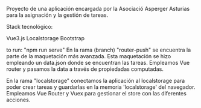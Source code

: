 Proyecto de  una aplicación encargada por la Asociació Asperger Asturias para la asignación y la gestión de tareas.

Stack tecnológico:

  Vue3.js 
  Localstorage
  Bootstrap
  
 to run: "npm run serve"
 En la rama (branch) "router-push" se encuentra la parte de la maquetación más avanzada. Esta maquetación se hizo empleando un  data.json donde se encuentran las tareas.
  Empleamos Vue router y pasamos la data a través de propiedadas computadas.
  
 En la rama "localstorage" conectamos la aplicación al localstorage para poder crear tareas y guardarlas en la memoria 'localstorage' del navegador.
  Empleamos Vue Router y Vuex para gestionar el store con las diferentes acciones.
  
  
